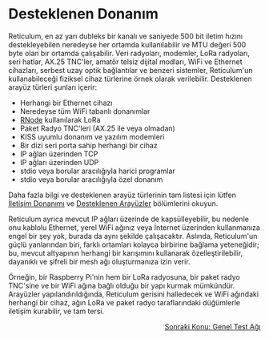 # Desteklenen Donanım
Reticulum, en az yarı dubleks bir kanalı ve saniyede 500 bit iletim hızını destekleyebilen neredeyse her ortamda kullanılabilir ve MTU değeri 500 byte olan bir ortamda çalışabilir. Veri radyoları, modemler, LoRa radyoları, seri hatlar, AX.25 TNC'ler, amatör telsiz dijital modları, WiFi ve Ethernet cihazları, serbest uzay optik bağlantılar ve benzeri sistemler, Reticulum'un kullanabileceği fiziksel cihaz türlerine örnek olarak verilebilir. Desteklenen arayüz türleri şunları içerir:

- Herhangi bir Ethernet cihazı
- Neredeyse tüm WiFi tabanlı donanımlar
- [RNode](https://unsigned.io/rnode/) kullanılarak LoRa
- Paket Radyo TNC'leri (AX.25 ile veya olmadan)
- KISS uyumlu donanım ve yazılım modemleri
- Bir dizi seri porta sahip herhangi bir cihaz
- IP ağları üzerinden TCP
- IP ağları üzerinden UDP
- stdio veya borular aracılığıyla harici programlar
- stdio veya borular aracılığıyla özel donanım

Daha fazla bilgi ve desteklenen arayüz türlerinin tam listesi için lütfen [İletişim Donanımı](manual/hardware.html) ve [Desteklenen Arayüzler](manual/interfaces.html) bölümlerini okuyun.

Reticulum ayrıca mevcut IP ağları üzerinde de kapsülleyebilir, bu nedenle onu kablolu Ethernet, yerel WiFi ağınız veya İnternet üzerinden kullanmanıza engel bir şey yok, burada da aynı şekilde çalışacaktır. Aslında, Reticulum'un güçlü yanlarından biri, farklı ortamları kolayca birbirine bağlama yeteneğidir; bu, mevcut altyapının herhangi bir karışımını kullanarak özelleştirilebilir, dayanıklı ve şifreli bir mesh ağı oluşturmanıza izin verir.

Örneğin, bir Raspberry Pi'nin hem bir LoRa radyosuna, bir paket radyo TNC'sine ve bir WiFi ağına bağlı olduğu bir yapı kurmak mümkündür. Arayüzler yapılandırıldığında, Reticulum gerisini halledecek ve WiFi ağındaki herhangi bir cihaz, ağın LoRa ve paket radyo taraflarındaki düğümlerle iletişim kurabilir, ve tam tersi.

<p align="right"><a href="connect_tr.html">Sonraki Konu: Genel Test Ağı</a></p>